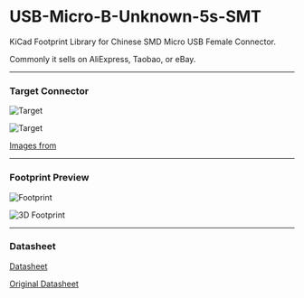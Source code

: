 # USB-Micro-B-Unknown-5s-SMT
KiCad Footprint Library for Chinese SMD Micro USB Female Connector.

Commonly it sells on AliExpress, Taobao, or eBay.

---
### Target Connector

![Target](https://raw.githubusercontent.com/choryuidentify/USB-Micro-B-Unknown-5s-SMT/master/images/thumbnail_front.jpg)

![Target](https://raw.githubusercontent.com/choryuidentify/USB-Micro-B-Unknown-5s-SMT/master/images/thumbnail_back.jpg)

[Images from](https://www.aliexpress.com/item/32812572943.html)

---
### Footprint Preview

![Footprint](https://raw.githubusercontent.com/choryuidentify/USB-Micro-B-Unknown-5s-SMT/master/images/footprint.png)

![3D Footprint](https://raw.githubusercontent.com/choryuidentify/USB-Micro-B-Unknown-5s-SMT/master/images/footprint_3d.png)

---
### Datasheet

[Datasheet](https://raw.githubusercontent.com/choryuidentify/USB-Micro-B-Unknown-5s-SMT/master/datasheet.pdf)

[Original Datasheet](https://datasheet.lcsc.com/szlcsc/Jing-Extension-of-the-Electronic-Co-LCSC-micro-5PAll-posts-are-not-guided-Flat-welding-High-temperature_C40942.pdf)
